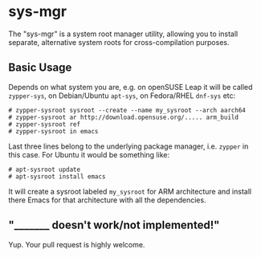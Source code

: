 # sys-mgr

The "sys-mgr" is a system root manager utility, allowing you to install separate, alternative system roots for cross-compilation purposes.

## Basic Usage

Depends on what system you are, e.g. on openSUSE Leap it will be called `zypper-sys`, on Debian/Ubuntu `apt-sys`, on Fedora/RHEL `dnf-sys` etc:

    # zypper-sysroot sysroot --create --name my_sysroot --arch aarch64
    # zypper-sysroot ar http://download.opensuse.org/..... arm_build
    # zypper-sysroot ref
    # zypper-sysroot in emacs

Last three lines belong to the underlying package manager, i.e. `zypper` in this case. For Ubuntu it would be something like:

    # apt-sysroot update
    # apt-sysroot install emacs

It will create a sysroot labeled `my_sysroot` for ARM architecture and install there Emacs for that architecture with all the dependencies.

## "_______ doesn't work/not implemented!"

Yup. Your pull request is highly welcome.
